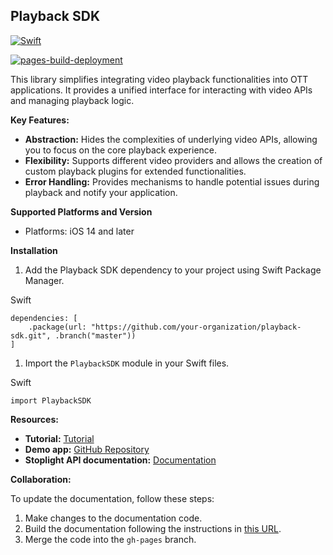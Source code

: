 Playback SDK
------------

[![Swift](https://github.com/StreamAMG/playback-sdk-ios/actions/workflows/swift.yml/badge.svg)](https://github.com/StreamAMG/playback-sdk-ios/actions/workflows/swift.yml)

[![pages-build-deployment](https://github.com/StreamAMG/playback-sdk-ios/actions/workflows/pages/pages-build-deployment/badge.svg)](https://github.com/StreamAMG/playback-sdk-ios/actions/workflows/pages/pages-build-deployment)

This library simplifies integrating video playback functionalities into OTT applications. It provides a unified interface for interacting with video APIs and managing playback logic.

**Key Features:**

-   **Abstraction:** Hides the complexities of underlying video APIs, allowing you to focus on the core playback experience.
-   **Flexibility:** Supports different video providers and allows the creation of custom playback plugins for extended functionalities.
-   **Error Handling:** Provides mechanisms to handle potential issues during playback and notify your application.

**Supported Platforms and Version**

- Platforms: iOS 14 and later

**Installation**

1.  Add the Playback SDK dependency to your project using Swift Package Manager.

Swift

```
dependencies: [
    .package(url: "https://github.com/your-organization/playback-sdk.git", .branch("master"))
]

```

1.  Import the `PlaybackSDK` module in your Swift files.

Swift

```
import PlaybackSDK

```


**Resources:**

- **Tutorial:** [Tutorial](https://streamamg.github.io/playback-sdk-ios/tutorials/table-of-contents/#resources)
- **Demo app:** [GitHub Repository](https://github.com/StreamAMG/playback-demo-ios)
- **Stoplight API documentation:** [Documentation](https://streamamg.stoplight.io)

**Collaboration:**

To update the documentation, follow these steps:

1. Make changes to the documentation code.
2. Build the documentation following the instructions in [this URL](https://apple.github.io/swift-docc-plugin/documentation/swiftdoccplugin/publishing-to-github-pages/).
3. Merge the code into the `gh-pages` branch.


